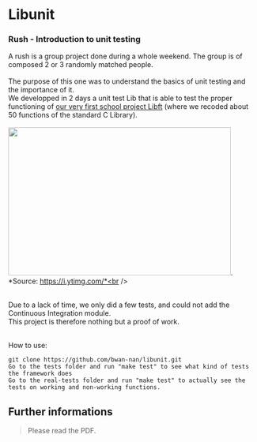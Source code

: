 Libunit
========
### Rush - Introduction to unit testing

A rush is a group project done during a whole weekend. The group is of composed 2 or 3 randomly matched people.
<br /><br />
The purpose of this one was to understand the basics of unit testing and the importance of it.<br />
We developped in 2 days a unit test Lib that is able to test the proper functioning of [our very first school project Libft](https://github.com/bwan-nan/libft.git) (where we recoded about 50 functions of the standard C Library).
<br /><br />
<img src ="https://i.ytimg.com/vi/8YFZBNFm0OM/maxresdefault.jpg" height="300" width="450">.<br />
*Source: https://i.ytimg.com/*<br />

<br />
Due to a lack of time, we only did a few tests, and could not add the Continuous Integration module.<br />
This project is therefore nothing but a proof of work.<br /><br /> 

How to use:

    git clone https://github.com/bwan-nan/libunit.git
    Go to the tests folder and run "make test" to see what kind of tests the framework does
    Go to the real-tests folder and run "make test" to actually see the tests on working and non-working functions.
    
## Further informations

> Please read the PDF.
